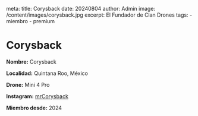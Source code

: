 meta:
  title: Corysback
  date: 20240804
  author: Admin
  image: /content/images/corysback.jpg
  excerpt: El Fundador de Clan Drones
  tags:
    - miembro
    - premium

# Corysback
**Nombre:** Corysback

**Localidad:** Quintana Roo, México

**Drone:** Mini 4 Pro

**Instagram:** [mrCorysback](https://instagram.com/mrcorysback)

**Miembro desde:** 2024
